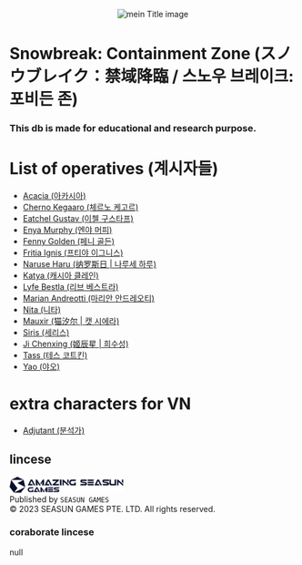 <span style="display:flex; width:100%; justify-content: center;"><img src="./favicon.ico" title="mein Title image"></img></span>
# Snowbreak: Containment Zone (スノウブレイク：禁域降臨 / 스노우 브레이크: 포비든 존)
### This db is made for educational and research purpose.

# List of operatives (계시자들)
- [Acacia (아카시아)](./acacia)
- [Cherno Kegaaro (체르노 케고르)](./cherno)
- [Eatchel Gustav (이첼 구스타프)](./eatchel)
- [Enya Murphy (엔야 머피)](./enya)
- [Fenny Golden (페니 골든)](./fenny)
- [Fritia Ignis (프티야 이그니스)](./fritia)
- [Naruse Haru (纳罗斯日 | 나루세 하루)](./haru)
- [Katya (캐시아 클레인)](katya)
- [Lyfe Bestla (리브 베스트라)](./lyfe)
- [Marian Andreotti (마리안 안드레오티)](./marian)
- [Nita (니타)](./nita)
- [Mauxir (猫汐尔 | 캣 시에라)](./sierra)
- [Siris (세리스)](./siris)
- [Ji Chenxing (姬辰星 | 희수성)](./susung)
- [Tass (테스 코트킨)](./tess)
- [Yao (야오)](./yao)
# extra characters for VN
- [Adjutant (분석가)](./Boy001) 

## lincese
<img width=200 heigth=20 src="./pubLogo.png"></img>  
Published by `SEASUN GAMES`  
© 2023 SEASUN GAMES PTE. LTD. All rights reserved.

### coraborate lincese  
null
